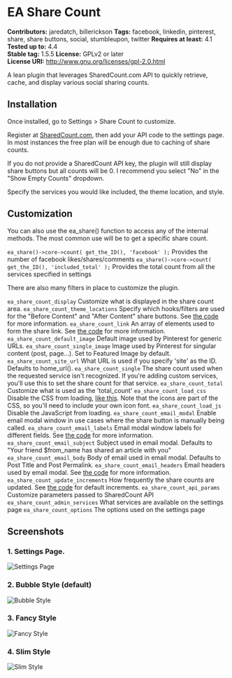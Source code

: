 # EA Share Count #
**Contributors:** jaredatch, billerickson
**Tags:** facebook, linkedin, pinterest, share, share buttons, social, stumbleupon, twitter
**Requires at least:** 4.1 
**Tested up to:** 4.4  
**Stable tag:** 1.5.5
**License:** GPLv2 or later  
**License URI:** http://www.gnu.org/licenses/gpl-2.0.html  

A lean plugin that leverages SharedCount.com API to quickly retrieve, cache, and display various social sharing counts.

## Installation ##

Once installed, go to Settings > Share Count to customize. 

Register at [SharedCount.com](http://www.sharedcount.com), then add your API code to the settings page. In most instances the free plan will be enough due to caching of share counts. 

If you do not provide a SharedCount API key, the plugin will still display share buttons but all counts will be 0. I recommend you select "No" in the "Show Empty Counts" dropdown.

Specify the services you would like included, the theme location, and style.

## Customization ##

You can also use the ea_share() function to access any of the internal methods. The most common use will be to get a specific share count. 

`ea_share()->core->count( get_the_ID(), 'facebook' );` Provides the number of facebook likes/shares/comments
`ea_share()->core->count( get_the_ID(), 'included_total' );` Provides the total count from all the services specified in settings

There are also many filters in place to customize the plugin.

`ea_share_count_display` Customize what is displayed in the share count area.
`ea_share_count_theme_locations` Specify which hooks/filters are used for the "Before Content" and "After Content" share buttons. See [the code](https://github.com/jaredatch/EA-Share-Count/blob/master/includes/class-front.php#L38) for more information.
`ea_share_count_link` An array of elements used to form the share link. See [the code](https://github.com/jaredatch/EA-Share-Count/blob/master/includes/class-front.php#L442) for more information.
`ea_share_count_default_image` Default image used by Pinterest for generic URLs.
`ea_share_count_single_image` Image used by Pinterest for singular content (post, page...). Set to Featured Image by default.
`ea_share_count_site_url` What URL is used if you specify 'site' as the ID. Defaults to home_url(). 
`ea_share_count_single` The share count used when the requested service isn't recognized. If you're adding custom services, you'll use this to set the share count for that service.
`ea_share_count_total` Customize what is used as the 'total_count'
`ea_share_count_load_css` Disable the CSS from loading, [like this](https://gist.github.com/billerickson/fe8079583c1b030e4d59). Note that the icons are part of the CSS, so you'll need to include your own icon font.
`ea_share_count_load_js` Disable the JavaScript from loading. 
`ea_share_count_email_modal` Enable email modal window in use cases where the share button is manually being called.
`ea_share_count_email_labels` Email modal window labels for different fields. See [the code](https://github.com/jaredatch/EA-Share-Count/blob/master/includes/class-front.php#L188) for more information.
`ea_share_count_email_subject` Subject used in email modal. Defaults to "Your friend $from_name has shared an article with you"
`ea_share_count_email_body` Body of email used in email modal. Defaults to Post Title and Post Permalink.
`ea_share_count_email_headers` Email headers used by email modal. See [the code](https://github.com/jaredatch/EA-Share-Count/blob/master/includes/class-core.php#L72) for more information.
`ea_share_count_update_increments` How frequently the share counts are updated. See [the code](https://github.com/jaredatch/EA-Share-Count/blob/master/includes/class-core.php#L297) for default increments.
`ea_share_count_api_params` Customize parameters passed to SharedCount API
`ea_share_count_admin_services` What services are available on the settings page
`ea_share_count_options` The options used on the settings page


## Screenshots ##

### 1. Settings Page. ###
![Settings Page](https://s3.amazonaws.com/f.cl.ly/items/3p3t471j112o2U3D2t2f/screenshot-1.jpg?v=cf213561)

### 2. Bubble Style (default) ###
![Bubble Style](https://s3.amazonaws.com/f.cl.ly/items/1D0m2q270u1719112W3S/Screen%20Shot%202016-03-23%20at%204.02.31%20PM.png?v=84be6c71)

### 3. Fancy Style ###
![Fancy Style](https://s3.amazonaws.com/f.cl.ly/items/1K3q1G312k3F3u0r0r21/Screen%20Shot%202016-03-23%20at%204.03.33%20PM.png?v=f44e0d06)

### 4. Slim Style ###
![Slim Style](https://s3.amazonaws.com/f.cl.ly/items/1L06211I3E3v1O2o0y0L/slim.jpg?v=58095cff)